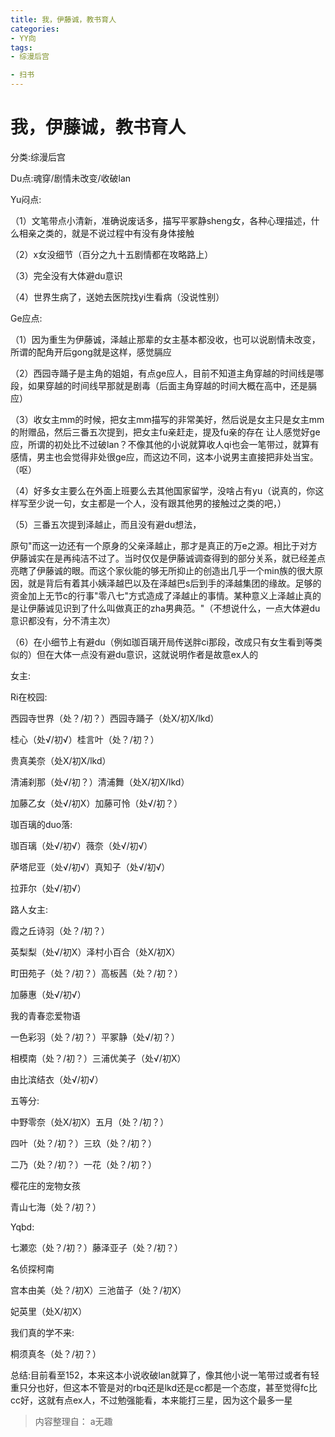 ```yaml
---
title: 我，伊藤诚，教书育人
categories:
- YY向
tags:
- 综漫后宫

- 扫书
---
```

# 我，伊藤诚，教书育人
分类:综漫后宫

Du点:魂穿/剧情未改变/收破lan

Yu闷点:

（1）文笔带点小清新，准确说废话多，描写平冢静sheng女，各种心理描述，什么相亲之类的，就是不说过程中有没有身体接触

（2）x女没细节（百分之九十五剧情都在攻略路上）

（3）完全没有大体避du意识

（4）世界生病了，送她去医院找yi生看病（没说性别）

Ge应点:

（1）因为重生为伊藤诚，泽越止那辈的女主基本都没收，也可以说剧情未改变，所谓的配角开后gong就是这样，感觉膈应

（2）西园寺踊子是主角的姐姐，有点ge应人，目前不知道主角穿越的时间线是哪段，如果穿越的时间线早那就是剧毒（后面主角穿越的时间大概在高中，还是膈应）

（3）收女主mm的时候，把女主mm描写的非常美好，然后说是女主只是女主mm的附赠品，然后三番五次提到，把女主fu亲赶走，提及fu亲的存在
让人感觉好ge应，所谓的初处比不过破lan？不像其他的小说就算收人qi也会一笔带过，就算有感情，男主也会觉得非处很ge应，而这边不同，这本小说男主直接把非处当宝。（呕）

（4）好多女主要么在外面上班要么去其他国家留学，没啥占有yu（说真的，你这样写至少说一句，女主都是一个人，没有跟其他男的接触过之类的吧，）

（5）三番五次提到泽越止，而且没有避du想法，

原句"而这一边还有一个原身的父亲泽越止，那才是真正的万e之源。相比于对方伊藤诚实在是再纯洁不过了。当时仅仅是伊藤诚调查得到的部分关系，就已经差点亮瞎了伊藤诚的眼。而这个家伙能的够无所抑止的创造出几乎一个min族的很大原因，就是背后有着其小姨泽越巴以及在泽越巴s后到手的泽越集团的缘故。足够的资金加上无节c的行事"零八七"方式造成了泽越止的事情。某种意义上泽越止真的是让伊藤诚见识到了什么叫做真正的zha男典范。"（不想说什么，一点大体避du意识都没有，分不清主次）

（6）在小细节上有避du（例如珈百璃开局传送胖ci那段，改成只有女生看到等类似的）但在大体一点没有避du意识，这就说明作者是故意ex人的

女主:

Ri在校园:

西园寺世界（处？/初？）西园寺踊子（处X/初X/lkd）

桂心（处√/初√）桂言叶（处？/初？）

贵真美奈（处X/初X/lkd）

清浦刹那（处√/初？）清浦舞（处X/初X/lkd）

加藤乙女（处√/初X）加藤可怜（处√/初？）

珈百璃的duo落:

珈百璃（处√/初√）薇奈（处√/初√）

萨塔尼亚（处√/初√）真知子（处√/初√）

拉菲尔（处√/初√）

路人女主:

霞之丘诗羽（处？/初？）

英梨梨（处√/初X）泽村小百合（处X/初X）

町田苑子（处？/初？）高板茜（处？/初？）

加藤惠（处√/初√）

我的青春恋爱物语

一色彩羽（处？/初？）平冢静（处√/初？）

相模南（处？/初？）三浦优美子（处√/初X）

由比滨结衣（处√/初√）

五等分:

中野零奈（处Ⅹ/初X）五月（处？/初？）

四叶（处？/初？）三玖（处？/初？）

二乃（处？/初？）一花（处？/初？）

樱花庄的宠物女孩

青山七海（处？/初？）

Yqbd:

七瀬恋（处？/初？）藤泽亚子（处？/初？）

名侦探柯南

宫本由美（处？/初X）三池苗子（处？/初X）

妃英里（处X/初X）

我们真的学不来:

桐须真冬（处？/初？）

总结:目前看至152，本来这本小说收破lan就算了，像其他小说一笔带过或者有轻重只分也好，但这本不管是对的rbq还是lkd还是cc都是一个态度，甚至觉得fc比cc好，这就有点ex人，不过勉强能看，本来能打三星，因为这个最多一星


> 内容整理自： a无趣